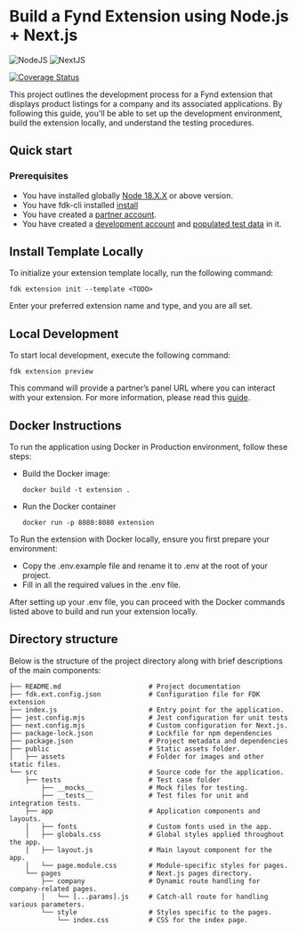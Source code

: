 
# Build a Fynd Extension using Node.js + Next.js
![NodeJS](https://img.shields.io/badge/node.js-6DA55F?style=for-the-badge&logo=node.js&logoColor=white)
![NextJS](https://img.shields.io/badge/Next-black?style=for-the-badge&logo=next.js&logoColor=white)

[![Coverage Status][coveralls-badge]]([coveralls-url])

This project outlines the development process for a Fynd extension that displays product listings for a company and its associated applications. By following this guide, you'll be able to set up the development environment, build the extension locally, and understand the testing procedures.

## Quick start
### Prerequisites
* You have installed globally [Node 18.X.X](https://docs.npmjs.com/) or above version.
* You have fdk-cli installed [install](https://github.com/gofynd/fdk-cli)
* You have created a [partner account](https://partners.fynd.com).
* You have created a [development account](https://partners.fynd.com/help/docs/partners/testing-extension/development-acc#create-development-account) and [populated test data](https://partners.fynd.com/help/docs/partners/testing-extension/development-acc#populate-test-data) in it.

## Install Template Locally
To initialize your extension template locally, run the following command:
```shell
fdk extension init --template <TODO>
```
Enter your preferred extension name and type, and you are all set.

## Local Development
To start local development, execute the following command:
```shell
fdk extension preview
```
This command will provide a partner’s panel URL where you can interact with your extension. For more information, please read this [guide](https://github.com/gofynd/fdk-cli?tab=readme-ov-file#extension-commands).

## Docker Instructions

To run the application using Docker in Production environment, follow these steps:
* Build the Docker image:
    ```shell
    docker build -t extension .
    ```
* Run the Docker container
  ```
  docker run -p 8080:8080 extension 
  ```

To Run the extension with Docker locally, ensure you first prepare your environment:

- Copy the .env.example file and rename it to .env at the root of your project.
- Fill in all the required values in the .env file.

After setting up your .env file, you can proceed with the Docker commands listed above to build and run your extension locally. 

## Directory structure
Below is the structure of the project directory along with brief descriptions of the main components:

```.
├── README.md                      # Project documentation
├── fdk.ext.config.json            # Configuration file for FDK extension
├── index.js                       # Entry point for the application.
├── jest.config.mjs                # Jest configuration for unit tests
├── next.config.mjs                # Custom configuration for Next.js.
├── package-lock.json              # Lockfile for npm dependencies
├── package.json                   # Project metadata and dependencies
├── public                         # Static assets folder.
│   ├── assets                     # Folder for images and other static files.
└── src                            # Source code for the application.
    ├── tests                      # Test case folder
        ├── __mocks__              # Mock files for testing.
        ├── __tests__              # Test files for unit and integration tests.
    ├── app                        # Application components and layouts.
    │   ├── fonts                  # Custom fonts used in the app.
    │   ├── globals.css            # Global styles applied throughout the app.
    │   ├── layout.js              # Main layout component for the app.
    │   └── page.module.css        # Module-specific styles for pages.
    └── pages                      # Next.js pages directory.
        ├── company                # Dynamic route handling for company-related pages.
        │   └── [...params].js     # Catch-all route for handling various parameters.
        └── style                  # Styles specific to the pages.
            └── index.css          # CSS for the index page.
```

[coveralls-badge]: https://coveralls.io/repos/github/gofynd/example-extension-nextjs/badge.svg?branch=main&&kill_cache=1
[coveralls-url]: https://coveralls.io/github/gofynd/example-extension-nextjs?branch=main
